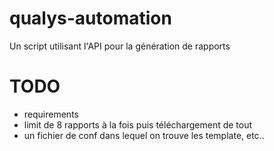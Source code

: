 # qualys-automation
Un script utilisant l'API pour la génération de rapports
# TODO
- requirements
- limit de 8 rapports à la fois puis téléchargement de tout
- un fichier de conf dans lequel on trouve les template, etc..
